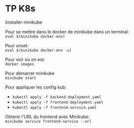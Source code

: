 # TP K8s

Iinstaller minikube

Pour se mettre dans le docker de minikube dans un terminal:\
`eval $(minikube docker-env)`

Pour unset:\
`eval $(minikube docker-env -u)`

Pour voir où on est:\
`docker images`

Pour démarrer minikube\
`minikube start`

Pour appliquer les config kub:
- `kubectl apply -f backend-deployment.yaml`
- `kubectl apply -f frontend-deployment.yaml`
- `kubectl apply -f frontend-service.yaml`

Obtenir l'URL du frontend avec Minikube:\
`minikube service frontend-service --url`
